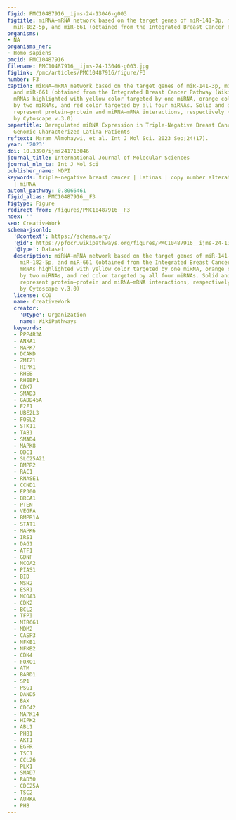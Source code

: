 ```yaml
---
figid: PMC10487916__ijms-24-13046-g003
figtitle: miRNA–mRNA network based on the target genes of miR-141-3p, miR-150-5p,
  miR-182-5p, and miR-661 (obtained from the Integrated Breast Cancer Pathway (Wikipathways))
organisms:
- NA
organisms_ner:
- Homo sapiens
pmcid: PMC10487916
filename: PMC10487916__ijms-24-13046-g003.jpg
figlink: /pmc/articles/PMC10487916/figure/F3
number: F3
caption: miRNA–mRNA network based on the target genes of miR-141-3p, miR-150-5p, miR-182-5p,
  and miR-661 (obtained from the Integrated Breast Cancer Pathway (Wikipathways)).
  mRNAs highlighted with yellow color targeted by one miRNA, orange color targeted
  by two miRNAs, and red color targeted by all four miRNAs. Solid and dashed lines
  represent protein–protein and miRNA–mRNA interactions, respectively (network edited
  by Cytoscape v.3.0)
papertitle: Deregulated miRNA Expression in Triple-Negative Breast Cancer of Ancestral
  Genomic-Characterized Latina Patients
reftext: Maram Almohaywi, et al. Int J Mol Sci. 2023 Sep;24(17).
year: '2023'
doi: 10.3390/ijms241713046
journal_title: International Journal of Molecular Sciences
journal_nlm_ta: Int J Mol Sci
publisher_name: MDPI
keywords: triple-negative breast cancer | Latinas | copy number alterations | microRNA
  | miRNA
automl_pathway: 0.8066461
figid_alias: PMC10487916__F3
figtype: Figure
redirect_from: /figures/PMC10487916__F3
ndex: ''
seo: CreativeWork
schema-jsonld:
  '@context': https://schema.org/
  '@id': https://pfocr.wikipathways.org/figures/PMC10487916__ijms-24-13046-g003.html
  '@type': Dataset
  description: miRNA–mRNA network based on the target genes of miR-141-3p, miR-150-5p,
    miR-182-5p, and miR-661 (obtained from the Integrated Breast Cancer Pathway (Wikipathways)).
    mRNAs highlighted with yellow color targeted by one miRNA, orange color targeted
    by two miRNAs, and red color targeted by all four miRNAs. Solid and dashed lines
    represent protein–protein and miRNA–mRNA interactions, respectively (network edited
    by Cytoscape v.3.0)
  license: CC0
  name: CreativeWork
  creator:
    '@type': Organization
    name: WikiPathways
  keywords:
  - PPP4R3A
  - ANXA1
  - MAPK7
  - DCAKD
  - ZMIZ1
  - HIPK1
  - RHEB
  - RHEBP1
  - CDK7
  - SMAD3
  - GADD45A
  - E2F1
  - UBE2L3
  - FOSL2
  - STK11
  - TAB1
  - SMAD4
  - MAPK8
  - ODC1
  - SLC25A21
  - BMPR2
  - RAC1
  - RNASE1
  - CCND1
  - EP300
  - BRCA1
  - PTEN
  - VEGFA
  - BMPR1A
  - STAT1
  - MAPK6
  - IRS1
  - DAG1
  - ATF1
  - GDNF
  - NCOA2
  - PIAS1
  - BID
  - MSH2
  - ESR1
  - NCOA3
  - CDK2
  - BCL2
  - TFPI
  - MIR661
  - MDM2
  - CASP3
  - NFKB1
  - NFKB2
  - CDK4
  - FOXO1
  - ATM
  - BARD1
  - SP1
  - PSG1
  - DAND5
  - BAX
  - CDC42
  - MAPK14
  - HIPK2
  - ABL1
  - PHB1
  - AKT1
  - EGFR
  - TSC1
  - CCL26
  - PLK1
  - SMAD7
  - RAD50
  - CDC25A
  - TSC2
  - AURKA
  - PHB
---
```

